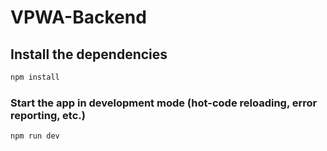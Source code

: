 # VPWA-Backend


## Install the dependencies

```bash
npm install
```

### Start the app in development mode (hot-code reloading, error reporting, etc.)

```bash
npm run dev
```